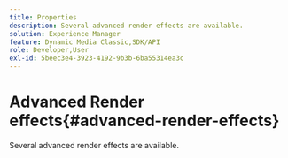```yaml
---
title: Properties
description: Several advanced render effects are available.
solution: Experience Manager
feature: Dynamic Media Classic,SDK/API
role: Developer,User
exl-id: 5beec3e4-3923-4192-9b3b-6ba55314ea3c
---
```

# Advanced Render effects{#advanced-render-effects}

Several advanced render effects are available.

